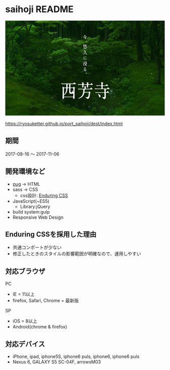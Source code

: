 # saihoji README

<img src="./dest/assets/img/ogp.png" height="300">

https://ryosuketter.github.io/port_saihoji/dest/index.html

## 期間

2017-08-16 〜 2017-11-06

## 開発環境など

- [pug](https://pugjs.org/api/getting-started.html) -> HTML
- sass -> CSS
    - css設計: [Enduring CSS](http://ecss.io/)
- JavaScript(~ES5)
    - Library:jQuery
- build system:gulp
- Responsive Web Design

## Enduring CSSを採用した理由
- 共通コンポートが少ない
- 修正したときのスタイルの影響範囲が明確なので、運用しやすい

## 対応ブラウザ
PC
- IE = 11以上
- firefox, Safari, Chrome = 最新版

SP
- iOS = 8以上
- Android(chrome & firefox)

## 対応デバイス
- iPhone, ipad, iphone5S, iphone6 puls, iphone6, iphone6 puls
- Nexus 6, GALAXY S5 SC-04F, arrowsM03
